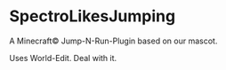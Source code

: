 # SpectroLikesJumping
A Minecraft© Jump-N-Run-Plugin based on our mascot.

Uses World-Edit. Deal with it.
